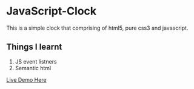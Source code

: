 # JavaScript-Clock
This is a simple clock that comprising of html5, pure css3 and javascript.
## Things I learnt
1. JS event listners
2. Semantic html

[Live Demo Here](https://bmagoma-js-clock.netlify.com/)
